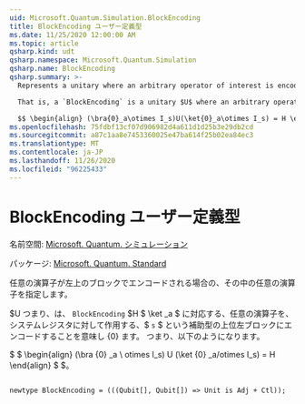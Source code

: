 ```yaml
---
uid: Microsoft.Quantum.Simulation.BlockEncoding
title: BlockEncoding ユーザー定義型
ms.date: 11/25/2020 12:00:00 AM
ms.topic: article
qsharp.kind: udt
qsharp.namespace: Microsoft.Quantum.Simulation
qsharp.name: BlockEncoding
qsharp.summary: >-
  Represents a unitary where an arbitrary operator of interest is encoded in the top-left block.

  That is, a `BlockEncoding` is a unitary $U$ where an arbitrary operator $H$ of interest that acts on the system register `s` is encoded in the top- left block corresponding to auxiliary state $\ket{0}_a$. That is,

  $$ \begin{align} (\bra{0}_a\otimes I_s)U(\ket{0}_a\otimes I_s) = H \end{align} $$.
ms.openlocfilehash: 75fdbf13cf07d906982d4a611d1d25b3e29db2cd
ms.sourcegitcommit: a87c1aa8e7453360025e47ba614f25b02ea84ec3
ms.translationtype: MT
ms.contentlocale: ja-JP
ms.lasthandoff: 11/26/2020
ms.locfileid: "96225433"
---
```

# <a name="blockencoding-user-defined-type"></a>BlockEncoding ユーザー定義型

名前空間: [Microsoft. Quantum. シミュレーション](xref:Microsoft.Quantum.Simulation)

パッケージ: [Microsoft. Quantum. Standard](https://nuget.org/packages/Microsoft.Quantum.Standard)


任意の演算子が左上のブロックでエンコードされる場合の、その中の任意の演算子を指定します。

$U つまり、は、 `BlockEncoding` $H $ \ket _a $ に対応する、任意の演算子を、システムレジスタに対して作用する、$ `s` $ という補助型の上位左ブロックにエンコードすることを意味し {0} ます。 つまり、以下のようになります。

$ $ \begin{align} (\bra {0} _a \ otimes I_s) U (\ket {0} _a/otimes I_s) = H \end{align} $ $。

```qsharp

newtype BlockEncoding = (((Qubit[], Qubit[]) => Unit is Adj + Ctl));
```

